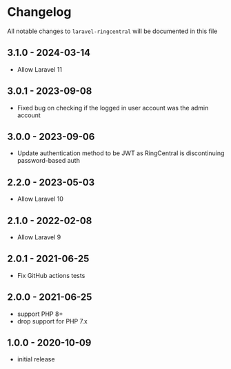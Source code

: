 # Changelog

All notable changes to `laravel-ringcentral` will be documented in this file

## 3.1.0 - 2024-03-14

- Allow Laravel 11

## 3.0.1 - 2023-09-08

- Fixed bug on checking if the logged in user account was the admin account

## 3.0.0 - 2023-09-06

- Update authentication method to be JWT as RingCentral is discontinuing password-based auth

## 2.2.0 - 2023-05-03

- Allow Laravel 10

## 2.1.0 - 2022-02-08

- Allow Laravel 9

## 2.0.1 - 2021-06-25

- Fix GitHub actions tests

## 2.0.0 - 2021-06-25

- support PHP 8+
- drop support for PHP 7.x

## 1.0.0 - 2020-10-09

- initial release
